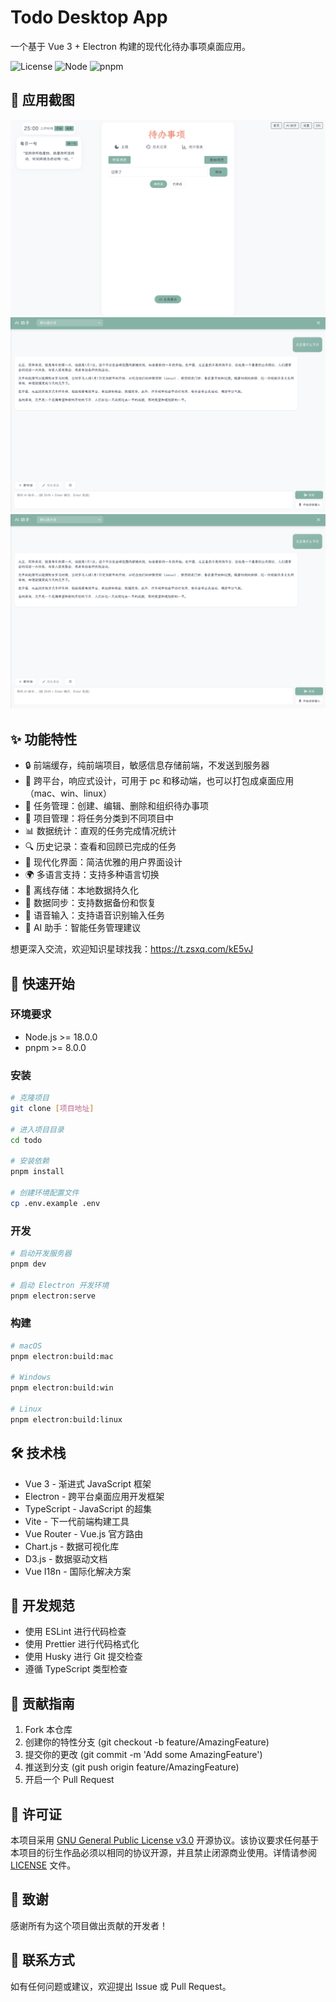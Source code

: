 # Todo Desktop App

一个基于 Vue 3 + Electron 构建的现代化待办事项桌面应用。

![License](https://img.shields.io/badge/license-GPL--3.0-red.svg)
![Node](https://img.shields.io/badge/node-%3E%3D18.0.0-brightgreen)
![pnpm](https://img.shields.io/badge/pnpm-%3E%3D8.0.0-brightgreen)

## 📸 应用截图

![应用截图1](/public/readmeImg/img1.png)
![应用截图2](/public/readmeImg/img2.png)
![应用截图3](/public/readmeImg/img3.png)

## ✨ 功能特性

- 🔒 前端缓存，纯前端项目，敏感信息存储前端，不发送到服务器
- 📱 跨平台，响应式设计，可用于 pc 和移动端，也可以打包成桌面应用（mac、win、linux）
- 📝 任务管理：创建、编辑、删除和组织待办事项
- 🎯 项目管理：将任务分类到不同项目中
- 📊 数据统计：直观的任务完成情况统计
- 🔍 历史记录：查看和回顾已完成的任务
- 🎨 现代化界面：简洁优雅的用户界面设计
- 🌍 多语言支持：支持多种语言切换
- 💾 离线存储：本地数据持久化
- 🔄 数据同步：支持数据备份和恢复
- 🎵 语音输入：支持语音识别输入任务
- 🤖 AI 助手：智能任务管理建议

想更深入交流，欢迎知识星球找我：https://t.zsxq.com/kE5vJ

## 🚀 快速开始

### 环境要求

- Node.js >= 18.0.0
- pnpm >= 8.0.0

### 安装

```bash
# 克隆项目
git clone [项目地址]

# 进入项目目录
cd todo

# 安装依赖
pnpm install

# 创建环境配置文件
cp .env.example .env
```

### 开发

```bash
# 启动开发服务器
pnpm dev

# 启动 Electron 开发环境
pnpm electron:serve
```

### 构建

```bash
# macOS
pnpm electron:build:mac

# Windows
pnpm electron:build:win

# Linux
pnpm electron:build:linux
```

## 🛠️ 技术栈

- Vue 3 - 渐进式 JavaScript 框架
- Electron - 跨平台桌面应用开发框架
- TypeScript - JavaScript 的超集
- Vite - 下一代前端构建工具
- Vue Router - Vue.js 官方路由
- Chart.js - 数据可视化库
- D3.js - 数据驱动文档
- Vue I18n - 国际化解决方案

## 📝 开发规范

- 使用 ESLint 进行代码检查
- 使用 Prettier 进行代码格式化
- 使用 Husky 进行 Git 提交检查
- 遵循 TypeScript 类型检查

## 🤝 贡献指南

1. Fork 本仓库
2. 创建你的特性分支 (git checkout -b feature/AmazingFeature)
3. 提交你的更改 (git commit -m 'Add some AmazingFeature')
4. 推送到分支 (git push origin feature/AmazingFeature)
5. 开启一个 Pull Request

## 📄 许可证

本项目采用 [GNU General Public License v3.0](LICENSE) 开源协议。该协议要求任何基于本项目的衍生作品必须以相同的协议开源，并且禁止闭源商业使用。详情请参阅 [LICENSE](LICENSE) 文件。

## 🙏 致谢

感谢所有为这个项目做出贡献的开发者！

## 📮 联系方式

如有任何问题或建议，欢迎提出 Issue 或 Pull Request。
